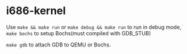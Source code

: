 # i686-kernel
Use
```make && make run```
or
```make debug && make run```
to run in debug mode,
```make bochs``` to setup Bochs(must compiled with GDB_STUB)

```make gdb```
to attach GDB to QEMU or Bochs.
